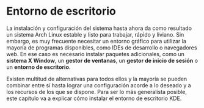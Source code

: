 # Entorno de escritorio

La instalación y configuración del sistema hasta ahora da como resultado un sistema Arch Linux estable y listo para trabajar, rápido y liviano. Sin embargo, es muy frecuente necesitar un entorno gráfico para utilizar la mayoría de programas disponibles, como IDEs de desarrollo o navegadores web. En ese caso es necesario instalar paquetes adicionales, como un **sistema X Window**, un **gestor de ventanas**, un **gestor de inicio de sesión** o un **entorno de escritorio**.

Existen multitud de alternativas para todos ellos y la mayoría se pueden combinar entre sí hasta lograr una configuración acorde a lo deseado y a los recursos de los que se dispone. Para ser lo más generalista posible, este capítulo va a explicar cómo instalar el entorno de escritorio KDE.
